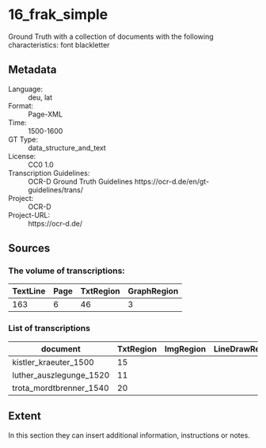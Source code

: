 <div>
   <h1 id="title">16_frak_simple</h1>
   <p id="paragraph">Ground Truth with a collection of documents with the following characteristics: font blackletter</p>
   <h2>Metadata</h2>
   <dl class="grid">
      <dt id="Language">Language:</dt>
      <dd>deu, lat</dd>
      <dt id="Format">Format:</dt>
      <dd>Page-XML</dd>
      <dt id="Time">Time:</dt>
      <dd>1500-1600</dd>
      <dt id="GTT">GT Type:</dt>
      <dd>data_structure_and_text</dd>
      <dt id="License">License:</dt>
      <dd>CC0 1.0</dd>
      <dt id="Guidelines">Transcription Guidelines:</dt>
      <dd>OCR-D Ground Truth Guidelines https://ocr-d.de/en/gt-guidelines/trans/</dd>
      <dt id="Project">Project:</dt>
      <dd>OCR-D</dd>
      <dt id="Project-URL">Project-URL:</dt>
      <dd>https://ocr-d.de/</dd>
   </dl>
   <h2>Sources</h2>
   <h3>The volume of transcriptions:</h3>
   <table id="table_id">
      <thead>
         <tr>
            <th>TextLine</th>
            <th>Page</th>
            <th>TxtRegion</th>
            <th>GraphRegion</th>
         </tr>
      </thead>
      <tbody>
         <tr>
            <td>163</td>
            <td>6</td>
            <td>46</td>
            <td>3</td>
         </tr>
      </tbody>
   </table>
   <div id="transcriptions">
      <h3>List of transcriptions</h3>
      <div>
         <table id="table_id" class="display">
            <thead>
               <tr>
                  <th>document</th>
                  <th>TxtRegion</th>
                  <th>ImgRegion</th>
                  <th>LineDrawRegion</th>
                  <th>GraphRegion</th>
                  <th>TabRegion</th>
                  <th>ChartRegion</th>
                  <th>SepRegion</th>
                  <th>MathRegion</th>
                  <th>ChemRegion</th>
                  <th>MusicRegion</th>
                  <th>AdRegion</th>
                  <th>NoiseRegion</th>
                  <th>UnkownRegion</th>
                  <th>CustomRegion</th>
                  <th>TextLine</th>
                  <th>Page</th>
               </tr>
            </thead>
            <tbody>
               <tr>
                  <td>kistler_kraeuter_1500</td>
                  <td>15</td>
                  <td/>
                  <td/>
                  <td>1</td>
                  <td/>
                  <td/>
                  <td/>
                  <td/>
                  <td/>
                  <td/>
                  <td/>
                  <td/>
                  <td/>
                  <td/>
                  <td>59</td>
                  <td>2</td>
               </tr>
               <tr>
                  <td>luther_auszlegunge_1520</td>
                  <td>11</td>
                  <td/>
                  <td/>
                  <td/>
                  <td/>
                  <td/>
                  <td/>
                  <td/>
                  <td/>
                  <td/>
                  <td/>
                  <td/>
                  <td/>
                  <td/>
                  <td>60</td>
                  <td>2</td>
               </tr>
               <tr>
                  <td>trota_mordtbrenner_1540</td>
                  <td>20</td>
                  <td/>
                  <td/>
                  <td>2</td>
                  <td/>
                  <td/>
                  <td/>
                  <td/>
                  <td/>
                  <td/>
                  <td/>
                  <td/>
                  <td/>
                  <td/>
                  <td>44</td>
                  <td>2</td>
               </tr>
            </tbody>
         </table>
      </div>
   </div>
   <div id="extent">
      <h2>Extent</h2>
      <p>
                                In this section they can insert additional information, instructions or notes.
                            </p>
   </div>
</div>
